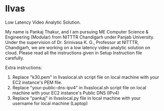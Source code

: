 # llvas
Low Latency Video Analytic Solution.

My name is Pankaj Thakur, and I am pursuing ME Computer Science & Engineering (Modular) from NITTTR Chandigarh under Panjab University. Under the supervision of  Dr. Srinivasa K. G., Professor at NITTTR, Chandigarh, we are working on a low latency video analytic solution on cloud.
Please read all the instructions given in Setup Instruction file carefully.

Extra instructions:
1.  Replace "k30.pem" in llvaslocal.sh script file on local machine with your EC2 instance's PEM file.
2.  Replace "your-public-dns-ipv4" in llvaslocal.sh script file on local machine with your EC2 instance's Public DNS (IPv4)
3.  Replace "pankaj" in llvaslocal.py file in local machine with your username for local machine (Laptop)

